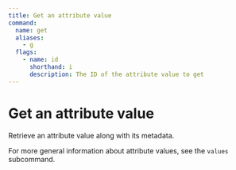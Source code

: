 ```yaml
---
title: Get an attribute value
command:
  name: get
  aliases:
    - g
  flags:
    - name: id
      shorthand: i
      description: The ID of the attribute value to get
---
```


# Get an attribute value

Retrieve an attribute value along with its metadata.

For more general information about attribute values, see the `values` subcommand.